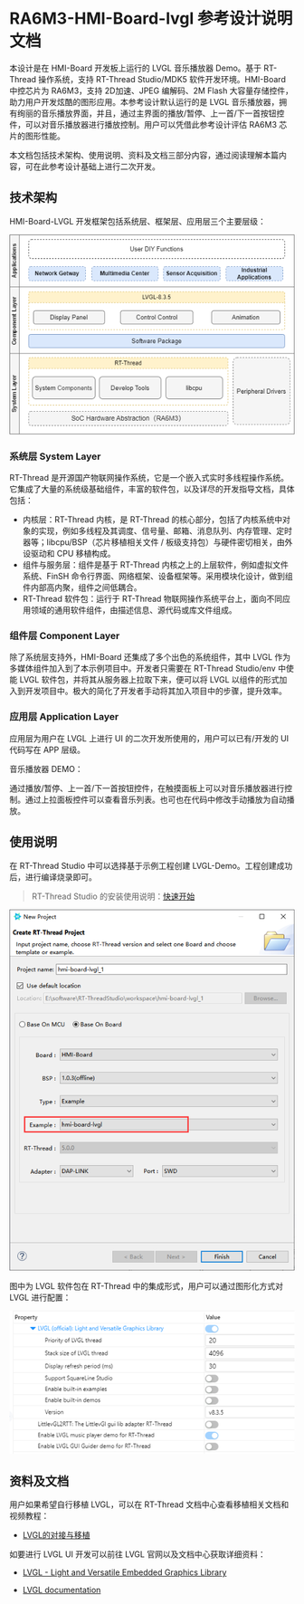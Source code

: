 # RA6M3-HMI-Board-lvgl  参考设计说明文档

本设计是在 HMI-Board 开发板上运行的 LVGL 音乐播放器 Demo。基于 RT-Thread 操作系统，支持 RT-Thread Studio/MDK5 软件开发环境。HMI-Board 中控芯片为 RA6M3，支持 2D加速、JPEG 编解码、2M Flash 大容量存储控件，助力用户开发炫酷的图形应用。本参考设计默认运行的是 LVGL 音乐播放器，拥有绚丽的音乐播放界面，并且，通过主界面的播放/暂停、上一首/下一首按钮控件，可以对音乐播放器进行播放控制。用户可以凭借此参考设计评估 RA6M3 芯片的图形性能。

本文档包括技术架构、使用说明、资料及文档三部分内容，通过阅读理解本篇内容，可在此参考设计基础上进行二次开发。

## 技术架构

HMI-Board-LVGL 开发框架包括系统层、框架层、应用层三个主要层级：

![](docs/picture/lvgl/lvgl.png)

### 系统层 System Layer

RT-Thread 是开源国产物联网操作系统，它是一个嵌入式实时多线程操作系统。它集成了大量的系统级基础组件，丰富的软件包，以及详尽的开发指导文档，具体包括：

- 内核层：RT-Thread 内核，是 RT-Thread 的核心部分，包括了内核系统中对象的实现，例如多线程及其调度、信号量、邮箱、消息队列、内存管理、定时器等；libcpu/BSP（芯片移植相关文件 / 板级支持包）与硬件密切相关，由外设驱动和 CPU 移植构成。
- 组件与服务层：组件是基于 RT-Thread 内核之上的上层软件，例如虚拟文件系统、FinSH 命令行界面、网络框架、设备框架等。采用模块化设计，做到组件内部高内聚，组件之间低耦合。
- RT-Thread 软件包：运行于 RT-Thread 物联网操作系统平台上，面向不同应用领域的通用软件组件，由描述信息、源代码或库文件组成。

### 组件层 Component Layer

除了系统层支持外，HMI-Board 还集成了多个出色的系统组件，其中 LVGL 作为多媒体组件加入到了本示例项目中。开发者只需要在 RT-Thread Studio/env 中使能 LVGL 软件包，并将其从服务器上拉取下来，便可以将 LVGL 以组件的形式加入到开发项目中。极大的简化了开发者手动将其加入项目中的步骤，提升效率。

### 应用层 Application Layer

应用层为用户在 LVGL 上进行 UI 的二次开发所使用的，用户可以已有/开发的 UI 代码写在 APP 层级。

音乐播放器 DEMO：

通过播放/暂停、上一首/下一首按钮控件，在触摸面板上可以对音乐播放器进行控制。通过上拉面板控件可以查看音乐列表。也可也在代码中修改手动播放为自动播放。

## 使用说明

在 RT-Thread Studio 中可以选择基于示例工程创建 LVGL-Demo。工程创建成功后，进行编译烧录即可。

> RT-Thread Studio 的安装使用说明：[快速开始](https://www.rt-thread.org/document/site/#/development-tools/rtthread-studio/um/studio-user-begin)

![](docs/picture/lvgl/lvgl-1.png)

图中为 LVGL 软件包在 RT-Thread 中的集成形式，用户可以通过图形化方式对 LVGL 进行配置：

![](docs/picture/lvgl/lvgl-2.png)

## 资料及文档

用户如果希望自行移植 LVGL，可以在 RT-Thread 文档中心查看移植相关文档和视频教程：

- [LVGL的对接与移植](https://www.rt-thread.org/document/site/#/rt-thread-version/rt-thread-standard/packages-manual/lvgl-docs/introduction)

如要进行 LVGL UI 开发可以前往 LVGL 官网以及文档中心获取详细资料：

- [LVGL - Light and Versatile Embedded Graphics Library](https://lvgl.io/)

- [LVGL documentation](https://docs.lvgl.io/8.3/)
